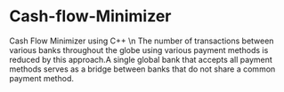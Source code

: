# Cash-flow-Minimizer
Cash Flow Minimizer using C++ \n
The number of transactions between various banks throughout the globe using various payment methods is reduced by this approach.A single global bank that accepts all payment methods serves as a bridge between banks that do not share a common payment method.
